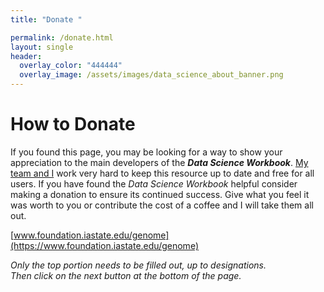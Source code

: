 ```yaml
---
title: "Donate "

permalink: /donate.html
layout: single
header:
  overlay_color: "444444"
  overlay_image: /assets/images/data_science_about_banner.png
---
```


# How to Donate

If you found this page, you may be looking for a way to show your appreciation to the main developers of the ***Data Science Workbook***. <a href="https://gif.biotech.iastate.edu/people" target="_blank">My team and I</a> work very hard to keep this resource up to date and free for all users.  If you have found the *Data Science Workbook* helpful consider making a donation to ensure its continued success. Give what you feel it was worth to you or contribute the cost of a coffee and I will take them all out.

[www.foundation.iastate.edu/genome](https://www.foundation.iastate.edu/genome)

<i>Only the top portion needs to be filled out, up to designations. <br>
Then click on the next button at the bottom of the page.</i>
